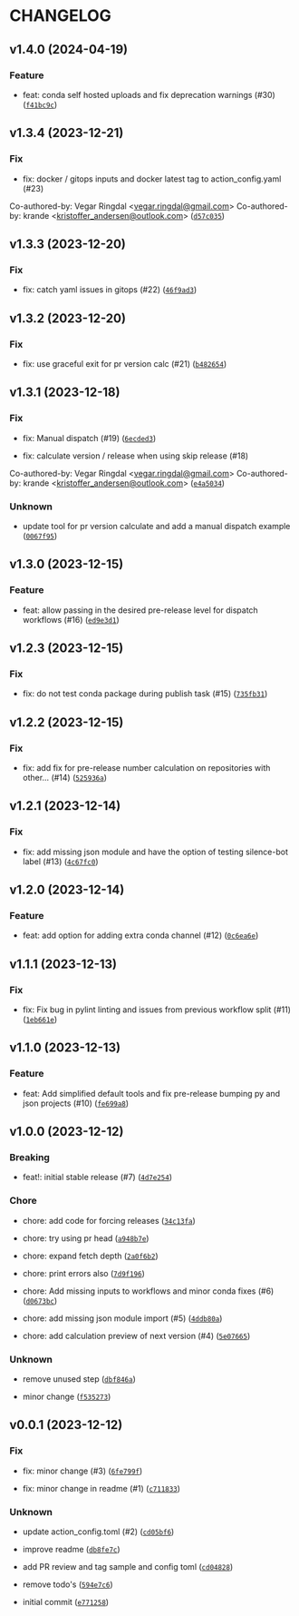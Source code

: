 # CHANGELOG



## v1.4.0 (2024-04-19)

### Feature

* feat: conda self hosted uploads and fix deprecation warnings (#30) ([`f41bc9c`](https://github.com/AibelDevs/action-toolbox/commit/f41bc9c52d82627d760e40485d8e2df128035272))


## v1.3.4 (2023-12-21)

### Fix

* fix: docker / gitops inputs and docker latest tag to action_config.yaml (#23)

Co-authored-by: Vegar Ringdal &lt;vegar.ringdal@gmail.com&gt;
Co-authored-by: krande &lt;kristoffer_andersen@outlook.com&gt; ([`d57c035`](https://github.com/AibelDevs/action-toolbox/commit/d57c0356dcce5933f1aa719c58141dc8a8be3a97))


## v1.3.3 (2023-12-20)

### Fix

* fix: catch yaml issues in gitops (#22) ([`46f9ad3`](https://github.com/AibelDevs/action-toolbox/commit/46f9ad33c87ab9b9ea07bb7e8ea5ef95f783effd))


## v1.3.2 (2023-12-20)

### Fix

* fix: use graceful exit for pr version calc (#21) ([`b482654`](https://github.com/AibelDevs/action-toolbox/commit/b4826542290b58c52ae1f37f4a5d1af7e6dc1c65))


## v1.3.1 (2023-12-18)

### Fix

* fix: Manual dispatch (#19) ([`6ecded3`](https://github.com/AibelDevs/action-toolbox/commit/6ecded3dfe29e3b7d5585468af762e45c4babcd0))

* fix: calculate version / release when using skip release (#18)

Co-authored-by: Vegar Ringdal &lt;vegar.ringdal@gmail.com&gt;
Co-authored-by: krande &lt;kristoffer_andersen@outlook.com&gt; ([`e4a5034`](https://github.com/AibelDevs/action-toolbox/commit/e4a5034ad32dad6aa5209e1b330f30c130f22a27))

### Unknown

* update tool for pr version calculate and add a manual dispatch example ([`0067f95`](https://github.com/AibelDevs/action-toolbox/commit/0067f95a7334fef6d911a42893a76cca4572d1d8))


## v1.3.0 (2023-12-15)

### Feature

* feat: allow passing in the desired pre-release level for dispatch workflows (#16) ([`ed9e3d1`](https://github.com/AibelDevs/action-toolbox/commit/ed9e3d178aff091b41e35682ee94ede1a47fe855))


## v1.2.3 (2023-12-15)

### Fix

* fix: do not test conda package during publish task (#15) ([`735fb31`](https://github.com/AibelDevs/action-toolbox/commit/735fb31a16231d22babd653e35fc8eb946c4341b))


## v1.2.2 (2023-12-15)

### Fix

* fix: add fix for pre-release number calculation on repositories with other… (#14) ([`525936a`](https://github.com/AibelDevs/action-toolbox/commit/525936a6a9bfdead89ffca9c33992720048a604e))


## v1.2.1 (2023-12-14)

### Fix

* fix: add missing json module and have the option of testing silence-bot label (#13) ([`4c67fc0`](https://github.com/AibelDevs/action-toolbox/commit/4c67fc0c6031fe6acf054a02267e5922ac9f8d92))


## v1.2.0 (2023-12-14)

### Feature

* feat: add option for adding extra conda channel (#12) ([`0c6ea6e`](https://github.com/AibelDevs/action-toolbox/commit/0c6ea6e60b7c39e46d8f49606662c40948b95de8))


## v1.1.1 (2023-12-13)

### Fix

* fix: Fix bug in pylint linting and issues from previous workflow split (#11) ([`1eb661e`](https://github.com/AibelDevs/action-toolbox/commit/1eb661e4338a3aed2fde093240687d5602850d44))


## v1.1.0 (2023-12-13)

### Feature

* feat: Add simplified default tools and fix pre-release bumping py and json projects (#10) ([`fe699a8`](https://github.com/AibelDevs/action-toolbox/commit/fe699a8171999e940ef8c58c02f072a9ab6f7e2b))


## v1.0.0 (2023-12-12)

### Breaking

* feat!: initial stable release (#7) ([`4d7e254`](https://github.com/AibelDevs/action-toolbox/commit/4d7e254fc3486d86909a04bb11676eb5ea4b5b09))

### Chore

* chore: add code for forcing releases ([`34c13fa`](https://github.com/AibelDevs/action-toolbox/commit/34c13faa937f11877d55cbb144324f3d1a695e42))

* chore: try using pr head ([`a948b7e`](https://github.com/AibelDevs/action-toolbox/commit/a948b7e8bca954018a1208b859b7c99e11ce26fa))

* chore: expand fetch depth ([`2a0f6b2`](https://github.com/AibelDevs/action-toolbox/commit/2a0f6b2c027a4672ac8732f3bef693289bdfc4a1))

* chore: print errors also ([`7d9f196`](https://github.com/AibelDevs/action-toolbox/commit/7d9f19684adc6bf8c42d28f239c3b379321e4cda))

* chore: Add missing inputs to workflows and minor conda fixes (#6) ([`d0673bc`](https://github.com/AibelDevs/action-toolbox/commit/d0673bcdcda6d38340567a2997900413e918b779))

* chore: add missing json module import (#5) ([`4ddb80a`](https://github.com/AibelDevs/action-toolbox/commit/4ddb80a4be56ec9e40aaf0a229381414afbee70e))

* chore: add calculation preview of next version (#4) ([`5e07665`](https://github.com/AibelDevs/action-toolbox/commit/5e0766547402f256d6d8a10530b70601b71a4592))

### Unknown

* remove unused step ([`dbf846a`](https://github.com/AibelDevs/action-toolbox/commit/dbf846a6b06a9f0fda712732f4f4da1960516d2c))

* minor change ([`f535273`](https://github.com/AibelDevs/action-toolbox/commit/f53527323973417d5c9f9d0ba934109b46d4434f))


## v0.0.1 (2023-12-12)

### Fix

* fix: minor change (#3) ([`6fe799f`](https://github.com/AibelDevs/action-toolbox/commit/6fe799f7fce1e1da9b01c10e47342eb403f04528))

* fix: minor change in readme (#1) ([`c711833`](https://github.com/AibelDevs/action-toolbox/commit/c71183317af72404b63cf83bc36acb7da27c33eb))

### Unknown

* update action_config.toml (#2) ([`cd05bf6`](https://github.com/AibelDevs/action-toolbox/commit/cd05bf6a853618509b0093ff564ae88491a33e74))

* improve readme ([`db8fe7c`](https://github.com/AibelDevs/action-toolbox/commit/db8fe7c7f6766d2ecf613100df9e11d60d88a344))

* add PR review and tag sample and config toml ([`cd04828`](https://github.com/AibelDevs/action-toolbox/commit/cd04828a0a638bdd55b7991c31322133faa139fd))

* remove todo&#39;s ([`594e7c6`](https://github.com/AibelDevs/action-toolbox/commit/594e7c62eed7aa1d6e229ec896a2d1ad201c1b45))

* initial commit ([`e771258`](https://github.com/AibelDevs/action-toolbox/commit/e771258fc5fb271b1bb2360b573260a6143e2711))
